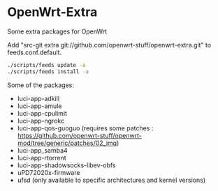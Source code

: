 OpenWrt-Extra
=============

Some extra packages for OpenWrt

Add "src-git extra git://github.com/openwrt-stuff/openwrt-extra.git" to feeds.conf.default.

```bash
./scripts/feeds update -a
./scripts/feeds install -a
```

Some of the packages:
* luci-app-adkill
* luci-app-amule
* luci-app-cpulimit
* luci-app-ngrokc
* luci-app-qos-guoguo (requires some patches : https://github.com/openwrt-stuff/openwrt-mod/tree/generic/patches/02_imq)
* luci-app_samba4 
* luci-app-rtorrent
* luci-app-shadowsocks-libev-obfs
* uPD72020x-firmware
* ufsd (only available to specific architectures and kernel versions)
